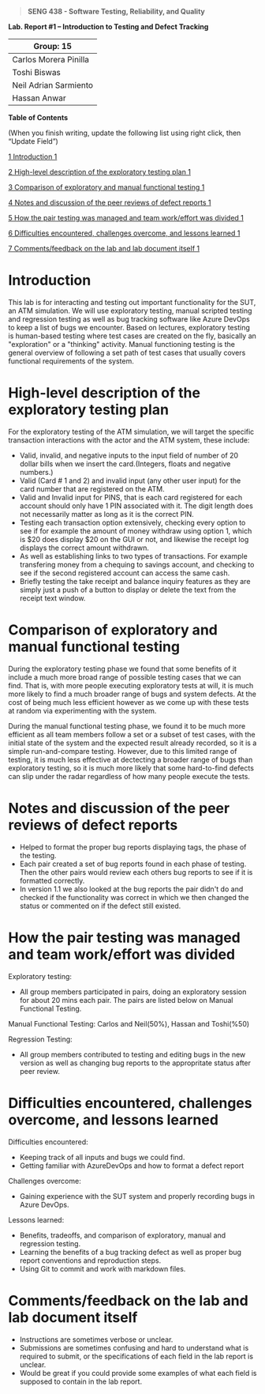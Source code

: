 >   **SENG 438 - Software Testing, Reliability, and Quality**

**Lab. Report \#1 – Introduction to Testing and Defect Tracking**

| Group: 15      |
|-----------------|
| Carlos Morera Pinilla                |   
| Toshi Biswas             |   
| Neil Adrian Sarmiento              |   
| Hassan Anwar                |   


**Table of Contents**

(When you finish writing, update the following list using right click, then
“Update Field”)

[1 Introduction	1](#_Toc439194677)

[2 High-level description of the exploratory testing plan	1](#_Toc439194678)

[3 Comparison of exploratory and manual functional testing	1](#_Toc439194679)

[4 Notes and discussion of the peer reviews of defect reports	1](#_Toc439194680)

[5 How the pair testing was managed and team work/effort was
divided	1](#_Toc439194681)

[6 Difficulties encountered, challenges overcome, and lessons
learned	1](#_Toc439194682)

[7 Comments/feedback on the lab and lab document itself	1](#_Toc439194683)

# Introduction

This lab is for interacting and testing out important functionality for the SUT, an ATM simulation. We will use exploratory testing, manual scripted testing and regression testing as well as bug tracking software like Azure DevOps to keep a list of bugs we encounter. Based on lectures, exploratory testing is human-based testing where test cases are created on the fly, basically an "exploration" or a "thinking" activity. Manual functioning testing is the general overview of following a set path of test cases that usually covers functional requirements of the system.

# High-level description of the exploratory testing plan

For the exploratory testing of the ATM simulation, we will target the specific transaction interactions with the actor and the ATM system, these include:
-   Valid, invalid, and negative inputs to the input field of number of 20 dollar bills when we insert the card.(Integers, floats and negative numbers.)
-   Valid (Card # 1 and 2) and invalid input (any other user input) for the card number that are registered on the ATM.
-   Valid and Invalid input for PINS, that is each card registered for each account should only have 1 PIN associated with it. The digit
length does not necessarily matter as long as it is the correct PIN.
-   Testing each transaction option extensively, checking every option to see if for example the amount of money withdraw using option 1, which is $20 does display $20 on the GUI or not, and likewise the receipt log displays the correct amount withdrawn.
-   As well as establishing links to two types of transactions. For example transfering money from a chequing to savings account, and checking to see if the second registered account can access the same cash.
-   Briefly testing the take receipt and balance inquiry features as they are simply just a push of a button to display or delete the text from the receipt text window.

# Comparison of exploratory and manual functional testing

During the exploratory testing phase we found that some benefits of it include a much more broad range of possible testing cases that we can find. That is, with more people executing exploratory tests at will, it is much more likely to find a much broader range of bugs and system defects. At the cost of being much less efficient however as we come up with these tests at random via experimenting with the system.

During the manual functional testing phase, we found it to be much more efficient as all team members follow a set or a subset of test cases, with the initial state of the system and the expected result already recorded, so it is a simple run-and-compare testing. However, due to this limited range of testing, it is much less effective at dectecting a broader range of bugs than exploratory testing, so it is much more likely that some hard-to-find defects can slip under the radar regardless of how many people execute the tests.
# Notes and discussion of the peer reviews of defect reports

-   Helped to format the proper bug reports displaying tags, the phase of the testing.
-   Each pair created a set of bug reports found in each phase of testing. Then the other pairs would review each others bug reports to see if it is formatted correctly.
-   In version 1.1 we also looked at the bug reports the pair didn't do and checked if the functionality was correct in which we then changed the status or commented on if the defect still existed.

# How the pair testing was managed and team work/effort was divided 

Exploratory testing: 
-   All group members participated in pairs, doing an exploratory    session for about 20 mins each pair. The pairs are listed below on Manual Functional Testing.

Manual Functional Testing: Carlos and Neil(50%), Hassan and Toshi(%50)

Regression Testing: 
-   All group members contributed to testing and editing bugs in the new version as well as changing bug reports to the appropritate status after peer review.

# Difficulties encountered, challenges overcome, and lessons learned

Difficulties encountered:
-   Keeping track of all inputs and bugs we could find.
-   Getting familiar with AzureDevOps and how to format a defect report

Challenges overcome:
-   Gaining experience with the SUT system and properly recording bugs in Azure DevOps.

Lessons learned:
-   Benefits, tradeoffs, and comparison of exploratory, manual and regression testing.
-   Learning the benefits of a bug tracking defect as well as proper bug report conventions and reproduction steps.
-   Using Git to commit and work with markdown files.

# Comments/feedback on the lab and lab document itself

-   Instructions are sometimes verbose or unclear.
-   Submissions are sometimes confusing and hard to understand what is required to submit, or the specifications of each field in the lab report is unclear.
-   Would be great if you could provide some examples of what each field is supposed to contain in the lab report.
